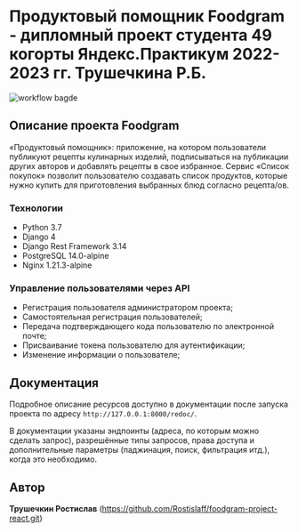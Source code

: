 # Продуктовый помощник Foodgram - дипломный проект студента 49 когорты Яндекс.Практикум 2022-2023 гг. Трушечкина Р.Б.

![workflow bagde](https://github.com/Rostislaff/foodgram-project-react/actions/workflows/foodgram.yml/badge.svg)

## Описание проекта Foodgram
«Продуктовый помощник»: приложение, на котором пользователи публикуют рецепты кулинарных изделий, подписываться на публикации других авторов и добавлять рецепты в свое избранное.
Сервис «Список покупок» позволит пользователю создавать список продуктов, которые нужно купить для приготовления выбранных блюд согласно рецепта/ов.

### Технологии

- Python 3.7
- Django 4
- Django Rest Framework 3.14
- PostgreSQL 14.0-alpine
- Nginx 1.21.3-alpine

### Управление пользователями через API

- Регистрация пользователя администратором проекта;
- Самостоятельная регистрация пользователей;
- Передача подтверждающего кода пользователю по электронной почте;
- Присваивание токена пользователю для аутентификации;
- Изменение информации о пользователе;

## Документация
Подробное описание ресурсов доступно в документации после запуска проекта по адресу `http://127.0.0.1:8000/redoc/`.

В документации указаны эндпоинты (адреса, по которым можно сделать запрос), разрешённые типы запросов, права доступа и дополнительные параметры (паджинация, поиск, фильтрация итд.), когда это необходимо.

## Автор
**Трушечкин Ростислав**
(https://github.com/Rostislaff/foodgram-project-react.git)